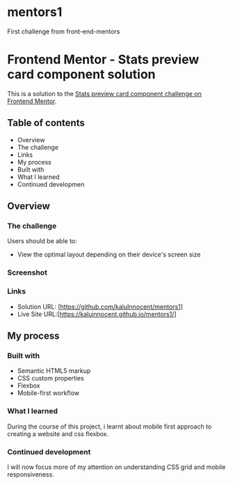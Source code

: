 # mentors1
First challenge from front-end-mentors
# Frontend Mentor - Stats preview card component solution

This is a solution to the [Stats preview card component challenge on Frontend Mentor](https://www.frontendmentor.io/challenges/stats-preview-card-component-8JqbgoU62). 

## Table of contents

- Overview
- The challenge
- Links
- My process
- Built with
- What I learned
- Continued developmen


## Overview

### The challenge

Users should be able to:

- View the optimal layout depending on their device's screen size

### Screenshot





### Links

- Solution URL: [https://github.com/kaluInnocent/mentors1]
- Live Site URL:[https://kaluinnocent.github.io/mentors1/]

## My process

### Built with

- Semantic HTML5 markup
- CSS custom properties
- Flexbox
- Mobile-first workflow



### What I learned

During the course of this project, i learnt about mobile first approach to creating a website and css flexbox.



### Continued development

I will now focus more of my attention on understanding CSS grid and mobile responsiveness.

